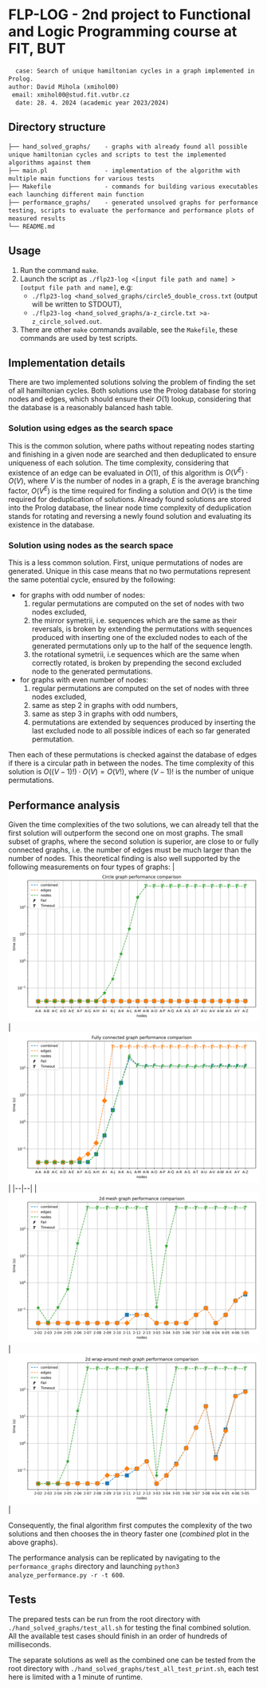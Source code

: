 # FLP-LOG - 2nd project to Functional and Logic Programming course at FIT, BUT
```
  case: Search of unique hamiltonian cycles in a graph implemented in Prolog.
author: David Mihola (xmihol00)
 email: xmihol00@stud.fit.vutbr.cz
  date: 28. 4. 2024 (academic year 2023/2024)
```

## Directory structure
```
├── hand_solved_graphs/    - graphs with already found all possible unique hamiltonian cycles and scripts to test the implemented algorithms against them
├── main.pl                - implementation of the algorithm with multiple main functions for various tests
├── Makefile               - commands for building various executables each launching different main function 
├── performance_graphs/    - generated unsolved graphs for performance testing, scripts to evaluate the performance and performance plots of measured results
└── README.md
```

## Usage
1. Run the command `make`.
2. Launch the script as `./flp23-log <[input file path and name] >[output file path and name]`, e.g:
   - `./flp23-log <hand_solved_graphs/circle5_double_cross.txt` (output will be written to STDOUT),
   - `./flp23-log <hand_solved_graphs/a-z_circle.txt >a-z_circle_solved.out`.
3. There are other `make` commands available, see the `Makefile`, these commands are used by test scripts.

## Implementation details
There are two implemented solutions solving the problem of finding the set of all hamiltonian cycles. Both solutions use the Prolog database for storing nodes and edges, which should ensure their $O(1)$ lookup, considering that the database is a reasonably balanced hash table.

### Solution using edges as the search space
This is the common solution, where paths without repeating nodes starting and finishing in a given node are searched and then deduplicated to ensure uniqueness of each solution. The time complexity, considering that existence of an edge can be evaluated in $O(1)$, of this algorithm is $O(V^E) \cdot O(V)$, where $V$ is the number of nodes in a graph, $E$ is the average branching factor, $O(V^E)$ is the time required for finding a solution and $O(V)$ is the time required for deduplication of solutions. Already found solutions are stored into the Prolog database, the linear node time complexity of deduplication stands for rotating and reversing a newly found solution and evaluating its existence in the database.

### Solution using nodes as the search space
This is a less common solution. First, unique permutations of nodes are generated. Unique in this case means that no two permutations represent the same potential cycle, ensured by the following:
* for graphs with odd number of nodes:
  1. regular permutations are computed on the set of nodes with two nodes excluded,
  2. the mirror symetrii, i.e. sequences which are the same as their reversals, is broken by extending the permutations with sequences produced with inserting one of the excluded nodes to each of the generated permutations only up to the half of the sequence length.
  3. the rotational symetrii, i.e sequences which are the same when correctly rotated, is broken by prepending the second excluded node to the generated permutations.  
* for graphs with even number of nodes:
  1. regular permutations are computed on the set of nodes with three nodes excluded,
  2. same as step 2 in graphs with odd numbers,
  3. same as step 3 in graphs with odd numbers,
  4. permutations are extended by sequences produced by inserting the last excluded node to all possible indices of each so far generated permutation.

Then each of these permutations is checked against the database of edges if there is a circular path in between the nodes. The time complexity of this solution is $O((V-1)!)  \cdot O(V)=O(V!)$, where $(V-1)!$ is the number of unique permutations.

## Performance analysis
Given the time complexities of the two solutions, we can already tell that the first solution will outperform the second one on most graphs. The small subset of graphs, where the second solution is superior, are close to or fully connected graphs, i.e. the number of edges must be much larger than the number of nodes. This theoretical finding is also well supported by the following measurements on four types of graphs: 
| ![circle](./performance_graphs/circle_results.png) | ![fully_connected](./performance_graphs/fully_connected_results.png) |
|--|--|
| ![mash](./performance_graphs/2D_mesh_results.png) | ![wrap_around_mesh](./performance_graphs/2D_wrap-around_mesh_results.png) |

Consequently, the final algorithm first computes the complexity of the two solutions and then chooses the in theory faster one (*combined* plot in the above graphs).

The performance analysis can be replicated by navigating to the `performance_graphs` directory and launching `python3 analyze_performance.py -r -t 600`.

## Tests
The prepared tests can be run from the root directory with `./hand_solved_graphs/test_all.sh` for testing the final combined solution. All the available test cases should finish in an order of hundreds of milliseconds.

The separate solutions as well as the combined one can be tested from the root directory with `./hand_solved_graphs/test_all_test_print.sh`, each test here is limited with a 1 minute of runtime.

